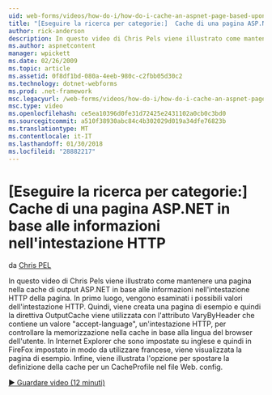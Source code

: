 ```yaml
---
uid: web-forms/videos/how-do-i/how-do-i-cache-an-aspnet-page-based-upon-information-in-the-http-header
title: "[Eseguire la ricerca per categorie:]  Cache di una pagina ASP.NET in base alle informazioni nell'intestazione HTTP | Documenti Microsoft"
author: rick-anderson
description: In questo video di Chris Pels viene illustrato come mantenere una pagina nella cache di output ASP.NET in base alle informazioni nell'intestazione HTTP della pagina. Primo, il potenziale hea HTTP...
ms.author: aspnetcontent
manager: wpickett
ms.date: 02/26/2009
ms.topic: article
ms.assetid: 0f8df1bd-080a-4eeb-980c-c2fbb05d30c2
ms.technology: dotnet-webforms
ms.prod: .net-framework
msc.legacyurl: /web-forms/videos/how-do-i/how-do-i-cache-an-aspnet-page-based-upon-information-in-the-http-header
msc.type: video
ms.openlocfilehash: ce5ea10396d0fe31d72425e2431102a0cb0c3bd0
ms.sourcegitcommit: a510f38930abc84c4b302029d019a34dfe76823b
ms.translationtype: MT
ms.contentlocale: it-IT
ms.lasthandoff: 01/30/2018
ms.locfileid: "28882217"
---
```

<a name="how-do-i--cache-an-aspnet-page-based-upon-information-in-the-http-header"></a>[Eseguire la ricerca per categorie:]  Cache di una pagina ASP.NET in base alle informazioni nell'intestazione HTTP
====================
da [Chris PEL](https://twitter.com/chrispels)

In questo video di Chris Pels viene illustrato come mantenere una pagina nella cache di output ASP.NET in base alle informazioni nell'intestazione HTTP della pagina. In primo luogo, vengono esaminati i possibili valori dell'intestazione HTTP. Quindi, viene creata una pagina di esempio e quindi la direttiva OutputCache viene utilizzata con l'attributo VaryByHeader che contiene un valore "accept-language", un'intestazione HTTP, per controllare la memorizzazione nella cache in base alla lingua del browser dell'utente. In Internet Explorer che sono impostate su inglese e quindi in FireFox impostato in modo da utilizzare francese, viene visualizzata la pagina di esempio. Infine, viene illustrata l'opzione per spostare la definizione della cache per un CacheProfile nel file Web. config.

[&#9654; Guardare video (12 minuti)](https://channel9.msdn.com/Blogs/ASP-NET-Site-Videos/how-do-i-cache-an-aspnet-page-based-upon-information-in-the-http-header)
